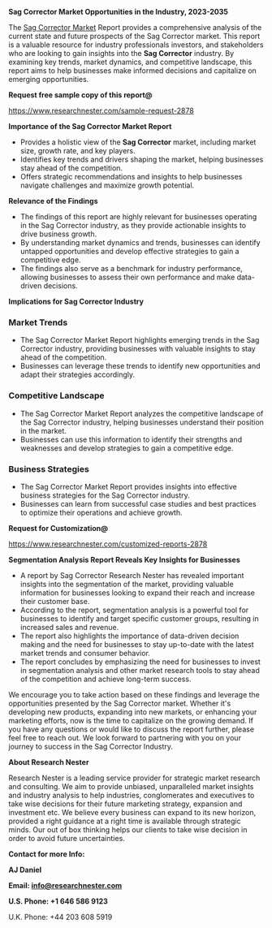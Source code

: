 ﻿<a name="_hlk168498031"></a><a name="_hlk168570615"></a>**Sag Corrector Market Opportunities in the Industry, 2023-2035**

The [Sag Corrector Market](https://www.researchnester.com/reports/sag-corrector-market/2878) Report provides a comprehensive analysis of the current state and future prospects of the Sag Corrector market. This report is a valuable resource for industry professionals investors, and stakeholders who are looking to gain insights into the **Sag Corrector** industry. By examining key trends, market dynamics, and competitive landscape, this report aims to help businesses make informed decisions and capitalize on emerging opportunities.

**Request free sample copy of this report@**

<https://www.researchnester.com/sample-request-2878> 

**Importance of the Sag Corrector Market Report**

- Provides a holistic view of the **Sag Corrector** market, including market size, growth rate, and key players.
- Identifies key trends and drivers shaping the market, helping businesses stay ahead of the competition.
- Offers strategic recommendations and insights to help businesses navigate challenges and maximize growth potential.

**Relevance of the Findings**

- The findings of this report are highly relevant for businesses operating in the Sag Corrector industry, as they provide actionable insights to drive business growth.
- By understanding market dynamics and trends, businesses can identify untapped opportunities and develop effective strategies to gain a competitive edge.
- The findings also serve as a benchmark for industry performance, allowing businesses to assess their own performance and make data-driven decisions.

**Implications for Sag Corrector Industry**
### **Market Trends**
- The Sag Corrector Market Report highlights emerging trends in the Sag Corrector industry, providing businesses with valuable insights to stay ahead of the competition.
- Businesses can leverage these trends to identify new opportunities and adapt their strategies accordingly.
### **Competitive Landscape**
- The Sag Corrector Market Report analyzes the competitive landscape of the Sag Corrector industry, helping businesses understand their position in the market.
- Businesses can use this information to identify their strengths and weaknesses and develop strategies to gain a competitive edge.
### **Business Strategies**
- The Sag Corrector Market Report provides insights into effective business strategies for the Sag Corrector industry.
- Businesses can learn from successful case studies and best practices to optimize their operations and achieve growth.

**Request for Customization@**

<https://www.researchnester.com/customized-reports-2878> 

**Segmentation Analysis Report Reveals Key Insights for Businesses**

- A report by Sag Corrector Research Nester has revealed important insights into the segmentation of the market, providing valuable information for businesses looking to expand their reach and increase their customer base.
- According to the report, segmentation analysis is a powerful tool for businesses to identify and target specific customer groups, resulting in increased sales and revenue.
- The report also highlights the importance of data-driven decision making and the need for businesses to stay up-to-date with the latest market trends and consumer behavior.
- The report concludes by emphasizing the need for businesses to invest in segmentation analysis and other market research tools to stay ahead of the competition and achieve long-term success.

We encourage you to take action based on these findings and leverage the opportunities presented by the Sag Corrector market. Whether it's developing new products, expanding into new markets, or enhancing your marketing efforts, now is the time to capitalize on the growing demand. If you have any questions or would like to discuss the report further, please feel free to reach out. We look forward to partnering with you on your journey to success in the Sag Corrector Industry.

**About Research Nester**

Research Nester is a leading service provider for strategic market research and consulting. We aim to provide unbiased, unparalleled market insights and industry analysis to help industries, conglomerates and executives to take wise decisions for their future marketing strategy, expansion and investment etc. We believe every business can expand to its new horizon, provided a right guidance at a right time is available through strategic minds. Our out of box thinking helps our clients to take wise decision in order to avoid future uncertainties.

**Contact for more Info:**

**AJ Daniel**

**Email: info@researchnester.com**

**U.S. Phone: +1 646 586 9123**

U.K. Phone: +44 203 608 5919



